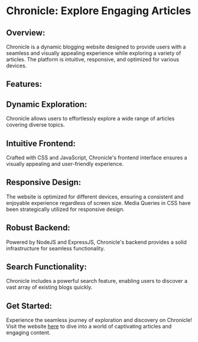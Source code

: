 # **Chronicle: Explore Engaging Articles**

## **Overview:**

Chronicle is a dynamic blogging website designed to provide users with a seamless and visually appealing experience while exploring a variety of articles. The platform is intuitive, responsive, and optimized for various devices.

## **Features:**

## **Dynamic Exploration:** 
Chronicle allows users to effortlessly explore a wide range of articles covering diverse topics.

## **Intuitive Frontend:** 
Crafted with CSS and JavaScript, Chronicle's frontend interface ensures a visually appealing and user-friendly experience.

## **Responsive Design:** 
The website is optimized for different devices, ensuring a consistent and enjoyable experience regardless of screen size. Media Queries in CSS have been strategically utilized for responsive design.

## **Robust Backend:** 
Powered by NodeJS and ExpressJS, Chronicle's backend provides a solid infrastructure for seamless functionality.

## **Search Functionality:** 
Chronicle includes a powerful search feature, enabling users to discover a vast array of existing blogs quickly.

## **Get Started:**

Experience the seamless journey of exploration and discovery on Chronicle! Visit the website [here](https://chronicle-09mn.onrender.com) to dive into a world of captivating articles and engaging content.

